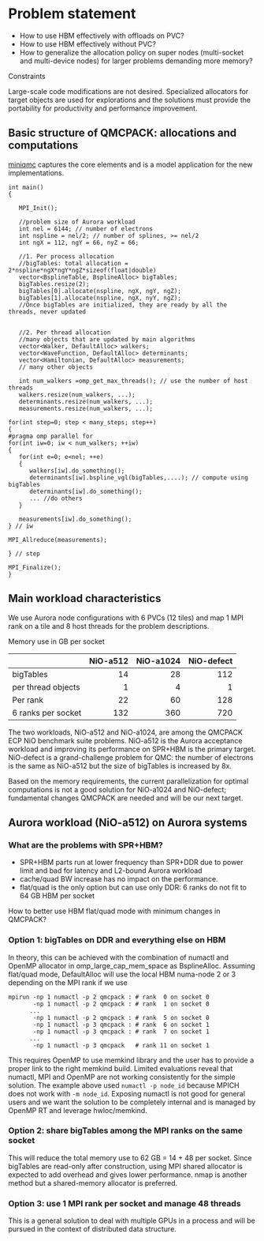 # Problem statement

* How to use HBM effectively with offloads on PVC?
* How to use HBM effectively without PVC?
* How to generalize the allocation policy on super nodes (multi-socket and multi-device nodes) for larger problems demanding more memory?

Constraints

Large-scale code modifications are not desired. Specialized allocators for target objects are used for explorations and the solutions must provide the portability for productivity and performance improvement.

## Basic structure of QMCPACK: allocations and computations

[miniqmc](https://github.com/intel-innersource/applications.hpc.workloads.aurora.miniqmc/blob/main/src/Drivers/miniqmc.cpp) captures the core elements and is a model application for the new implementations.

```
int main()
{
 
   MPI_Init();
   
   //problem size of Aurora workload
   int nel = 6144; // number of electrons
   int nspline = nel/2; // number of splines, >= nel/2
   int ngX = 112, ngY = 66, nyZ = 66;
   
   //1. Per process allocation 
   //bigTables: total allocation = 2*nspline*ngX*ngY*ngZ*sizeof(float|double)
   vector<BsplineTable, BsplineAlloc> bigTables;
   bigTables.resize(2);
   bigTables[0].allocate(nspline, ngX, ngY, ngZ); 
   bigTables[1].allocate(nspline, ngX, nyY, ngZ);
   //Once bigTables are initialized, they are ready by all the threads, never updated
   
   
   //2. Per thread allocation
   //many objects that are updated by main algorithms
   vector<Walker, DefaultAlloc> walkers;
   vector<WaveFunction, DefaultAlloc> determinants;
   vector<Hamiltonian, DefaultAlloc> measurements;
   // many other objects
  
   int num_walkers =omp_get_max_threads(); // use the number of host threads
   walkers.resize(num_walkers, ...);
   determinants.resize(num_walkers, ...);
   measurements.resize(num_walkers, ...);

for(int step=0; step < many_steps; step++)
{
#pragma omp parallel for
for(int iw=0; iw < num_walkers; ++iw)
{
   for(int e=0; e<nel; ++e)
   {
      walkers[iw].do_something();
      determinants[iw].bspline_vgl(bigTables,....); // compute using bigTables
      determinants[iw].do_something();
      ... //do others
   }
    
   measurements[iw].do_something();
} // iw

MPI_Allreduce(measurements);

} // step

MPI_Finalize();
}
```
## Main workload characteristics

We use Aurora node configurations with 6 PVCs (12 tiles) and map 1 MPI rank on a tile and 8 host threads for the problem descriptions.

Memory use in GB per socket

|                    |  NiO-a512| NiO-a1024| NiO-defect |
|--------------------| ---:| ---:| ---:|
| bigTables          |  14 |   28| 112 |
| per thread objects |   1 |    4|   1 |
| Per rank           |  22 |   60| 128 |
| 6 ranks per socket | 132 |  360| 720 |

The two workloads, NiO-a512 and NiO-a1024, are among the QMCPACK ECP NiO benchmark suite problems. NiO-a512 is the Aurora acceptance workload and improving its performance on SPR+HBM is the primary target. NiO-defect is a grand-challenge problem for QMC: the number of electrons is the same as NiO-a512 but the size of bigTables is increased by 8x.

Based on the memory requirements, the current parallelization for optimal computations is not a good solution for NiO-a1024 and NiO-defect; fundamental changes QMCPACK are needed and will be our next target. 

## Aurora workload (NiO-a512) on Aurora systems

### What are the problems with SPR+HBM?

* SPR+HBM parts run at lower frequency than SPR+DDR due to power limit and bad for latency and L2-bound Aurora workload
* cache/quad BW increase has no impact on the performance.
* flat/quad is the only option but can use only DDR: 6 ranks do not fit to 64 GB HBM per socket

How to better use HBM flat/quad mode with minimum changes in QMCPACK?

### Option 1: bigTables on DDR and everything else on HBM

In theory, this can be achieved with the combination of numactl and OpenMP allocator in omp_large_cap_mem_space as BsplineAlloc.
Assuming flat/quad mode, DefaultAlloc will use the local HBM numa-node  2 or 3 depending on the MPI rank if we use 

```
mpirun -np 1 numactl -p 2 qmcpack : # rank  0 on socket 0
       -np 1 numactl -p 2 qmcpack : # rank  1 on socket 0
      ...
       -np 1 numactl -p 2 qmcpack : # rank  5 on socket 0
       -np 1 numactl -p 3 qmcpack : # rank  6 on socket 1
       -np 1 numactl -p 3 qmcpack : # rank  7 on socket 1
      ...
       -np 1 numactl -p 3 qmcpack   # rank 11 on socket 1
```
This requires OpenMP to use memkind library and the user has to provide a proper link to the right memkind build. Limited evaluations reveal that numactl, MPI and OpenMP are not working consistently for the simple solution. The example above used `numactl -p node_id` because MPICH does not work with `-m node_id`. Exposing numactl is not good for general users and we want the solution to be completely internal and is managed by OpenMP RT and leverage hwloc/memkind.

### Option 2: share bigTables among the MPI ranks on the same socket

This will reduce the total memory use to 62 GB = 14 + 48 per socket. Since
bigTables are read-only after construction, using MPI shared allocator is
expected to add overhead and gives lower performance. nmap is another method
but a shared-memory allocator is preferred.

### Option 3: use 1 MPI rank per socket and manage 48 threads

This is a general solution to deal with multiple GPUs in a process and will be
pursued in the context of distributed data structure.
